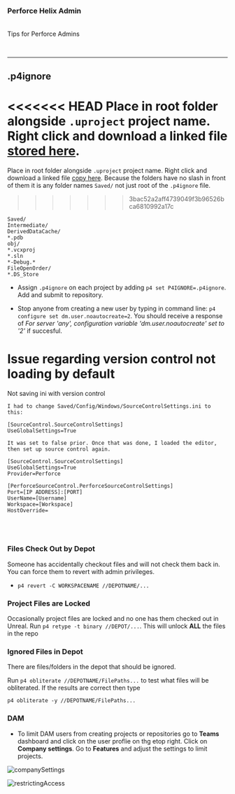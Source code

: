 <img src="https://via.placeholder.com/1000x4/45D7CA/45D7CA" alt="drawing" height="4px"/>

### Perforce Helix Admin

<img src="https://via.placeholder.com/1000x4/45D7CA/45D7CA" alt="drawing" height="4px"/>

Tips for Perforce Admins

<br>

---

## .p4ignore

<<<<<<< HEAD
Place in root folder alongside `.uproject` project name.  Right click and download a linked file [stored here](.p4ignore).
=======
Place in root folder alongside `.uproject` project name.  Right click and download a linked file [copy here](.p4ignore). Because the folders have no slash in front of them it is any folder names `Saved/` not just root of the `.p4ignore` file.
>>>>>>> 3bac52a2aff4739049f3b96526bca6810992a17c

```
Saved/
Intermediate/
DerivedDataCache/
*.pdb
obj/
*.vcxproj
*.sln
*-Debug.*
FileOpenOrder/
*.DS_Store
```

- Assign `.p4ignore` on each project by adding `p4 set P4IGNORE=.p4ignore`.  Add and submit to repository.

- Stop anyone from creating a new user by typing in command line: `p4 configure set dm.user.noautocreate=2`.  You should receive a response of _For server 'any', configuration variable 'dm.user.noautocreate' set to '2'_ if succesful.



# Issue regarding version control not loading by default
Not saving ini with version control
```
I had to change Saved/Config/Windows/SourceControlSettings.ini to this:

[SourceControl.SourceControlSettings]
UseGlobalSettings=True

It was set to false prior. Once that was done, I loaded the editor, then set up source control again.

[SourceControl.SourceControlSettings]
UseGlobalSettings=True
Provider=Perforce

[PerforceSourceControl.PerforceSourceControlSettings]
Port=[IP ADDRESS]:[PORT]
UserName=[Username]
Workspace=[Workspace]
HostOverride=
```

<br><br>

### Files Check Out by Depot
Someone has accidentally checkout files and will not check them back in.  You can force them to revert with admin privileges.

* `p4 revert -C WORKSPACENAME //DEPOTNAME/...`

### Project Files are Locked
Occasionally project files are locked and no one has them checked out in Unreal.
Run `p4 retype -t binary //DEPOT/...`.  This will unlock **ALL** the files in the repo

### Ignored Files in Depot
There are files/folders in the depot that should be ignored.

Run `p4 obliterate //DEPOTNAME/FilePaths...` to test what files will be obliterated.  If the results are correct then type

`p4 obliterate -y //DEPOTNAME/FilePaths...`


### DAM
* To limit DAM users from creating projects or repositories go to **Teams** dashboard and click on the user proflie on thg etop right.  Click on **Company settings**.  Go to **Features** and adjust the settings to limit projects.

![companySettings](https://user-images.githubusercontent.com/5504953/195142528-d632a1b8-c01c-47a1-848f-857427d5819d.png)

![restrictingAccess](https://user-images.githubusercontent.com/5504953/195142546-82713ce5-b5a6-4ce2-8d11-6519aeb30e10.png)

